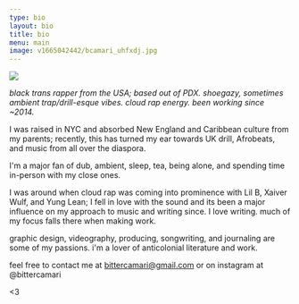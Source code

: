 ```yaml
---
type: bio
layout: bio
title: bio
menu: main
image: v1665042442/bcamari_uhfxdj.jpg
---
```


![](https://res.cloudinary.com/ddkpk0u6d/image/upload/f_auto,q_70,w_auto/v1713146637/600x600bc_wzhdn5.jpg)

_black trans rapper from the USA; based out of PDX. shoegazy, sometimes ambient trap/drill-esque vibes. cloud rap energy. been working since \~2014._

I was raised in NYC and absorbed New England and Caribbean culture from my parents; recently, this has turned my ear towards UK drill, Afrobeats, and music from all over the diaspora.

I'm a major fan of dub, ambient, sleep, tea, being alone, and spending time in-person with my close ones.

I was around when cloud rap was coming into prominence with Lil B, Xaiver Wulf, and Yung Lean; I fell in love with the sound and its been a major influence on my approach to music and writing since. I love writing. much of my focus falls there when making work.

graphic design, videography, producing, songwriting, and journaling are some of my passions. i'm a lover of anticolonial literature and work.

feel free to contact me at bittercamari@gmail.com or on instagram at @bittercamari

<3
